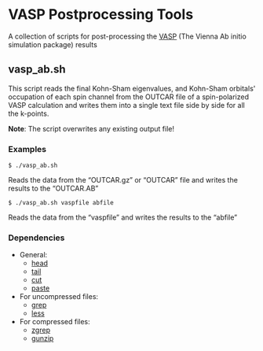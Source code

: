 # VASP Postprocessing Tools
A collection of scripts for post-processing the [VASP](https://www.vasp.at) (The Vienna Ab initio simulation package) results

## vasp_ab.sh
This script reads the final Kohn-Sham eigenvalues, and Kohn-Sham orbitals' occupation of each spin channel from the OUTCAR file of a spin-polarized VASP calculation and writes them into a single text file side by side for all the k-points.

**Note**: The script overwrites any existing output file!

### Examples
```shell
$ ./vasp_ab.sh
```
Reads the data from the “OUTCAR.gz” or “OUTCAR” file and writes the results to the “OUTCAR.AB”

```shell
$ ./vasp_ab.sh vaspfile abfile
```
Reads the data from the “vaspfile” and writes the results to the “abfile”

### Dependencies
* General:
    * [head](https://en.wikipedia.org/wiki/Head_(Unix))
    * [tail](https://en.wikipedia.org/wiki/Tail_(Unix))
    * [cut](https://en.wikipedia.org/wiki/Cut_(Unix))
    * [paste](https://en.wikipedia.org/wiki/Paste_(Unix))
* For uncompressed files:
    * [grep](https://en.wikipedia.org/wiki/Grep)
    * [less](https://en.wikipedia.org/wiki/Less_(Unix))
* For compressed files:
    * [zgrep](https://linux.die.net/man/1/zgrep)
    * [gunzip](https://linux.die.net/man/1/gunzip)

